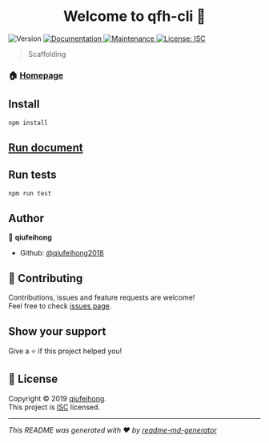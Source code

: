 <h1 align="center">Welcome to qfh-cli 👋</h1>
<p>
  <img alt="Version" src="https://img.shields.io/npm/v/qfh-cli.svg">
  <a href="https://github.com/qiufeihong2018/qfh-cli#readme">
    <img alt="Documentation" src="https://img.shields.io/badge/documentation-yes-brightgreen.svg" target="_blank" />
  </a>
  <a href="https://github.com/qiufeihong2018/qfh-cli/graphs/commit-activity">
    <img alt="Maintenance" src="https://img.shields.io/badge/Maintained%3F-yes-green.svg" target="_blank" />
  </a>
  <a href="https://github.com/qiufeihong2018/qfh-cli/blob/master/LICENSE">
    <img alt="License: ISC" src="https://img.shields.io/badge/License-ISC-yellow.svg" target="_blank" />
  </a>
</p>

> Scaffolding

### 🏠 [Homepage](https://github.com/qiufeihong2018/qfh-cli#readme)

## Install

```sh
npm install
```

## [Run document](https://www.qiufeihong.top/technical-summary/qfh-cli/) 

## Run tests

```sh
npm run test
```

## Author

👤 **qiufeihong**

* Github: [@qiufeihong2018](https://github.com/qiufeihong2018)

## 🤝 Contributing

Contributions, issues and feature requests are welcome!<br />Feel free to check [issues page](https://github.com/qiufeihong2018/qfh-cli/issues).

## Show your support

Give a ⭐️ if this project helped you!

## 📝 License

Copyright © 2019 [qiufeihong](https://github.com/qiufeihong2018).<br />
This project is [ISC](https://github.com/qiufeihong2018/qfh-cli/blob/master/LICENSE) licensed.

***
_This README was generated with ❤️ by [readme-md-generator](https://github.com/kefranabg/readme-md-generator)_